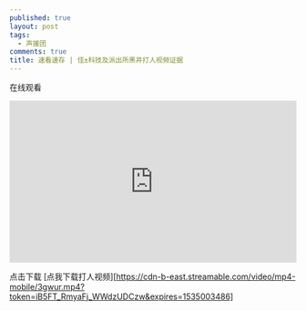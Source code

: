 ```yaml
---
published: true
layout: post
tags:
  - 声援团
comments: true
title: 速看速存 | 佳±科技及派出所黑井打人视频证据
---
```


在线观看
<div style="width: 100%; height: 0px; position: relative; padding-bottom: 56.346%;"><iframe src="https://streamable.com/3gwur" frameborder="0" width="100%" height="100%" allowfullscreen style="width: 100%; height: 100%; position: absolute;"></iframe></div>

点击下载
[点我下载打人视频][https://cdn-b-east.streamable.com/video/mp4-mobile/3gwur.mp4?token=iB5FT_RmyaFj_WWdzUDCzw&expires=1535003486]

